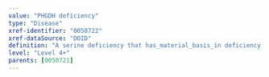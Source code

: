 ```yaml
---
value: "PHGDH deficiency"
type: "Disease"
xref-identifier: "0050722"
xref-dataSource: "DOID"
definition: "A serine deficiency that has_material_basis_in deficiency of phosphoglycerate dehydrogenase which results in a disruption of L-serine biosynthesis."
level: "Level 4+"
parents: [0050721]
---
```

